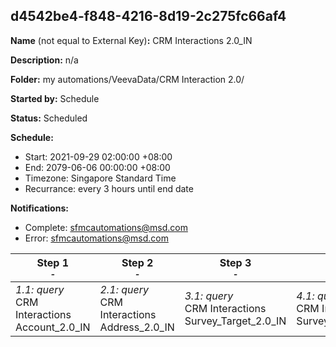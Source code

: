 ## d4542be4-f848-4216-8d19-2c275fc66af4

**Name** (not equal to External Key)**:** CRM Interactions 2.0_IN

**Description:** n/a

**Folder:** my automations/VeevaData/CRM Interaction 2.0/

**Started by:** Schedule

**Status:** Scheduled

**Schedule:**

* Start: 2021-09-29 02:00:00 +08:00
* End: 2079-06-06 00:00:00 +08:00
* Timezone: Singapore Standard Time
* Recurrance: every 3 hours until end date

**Notifications:**

* Complete: sfmcautomations@msd.com
* Error: sfmcautomations@msd.com

| Step 1<br>_<small>-</small>_ | Step 2<br>_<small>-</small>_ | Step 3<br>_<small>-</small>_ | Step 4<br>_<small>-</small>_ | Step 5<br>_<small>-</small>_ | Step 6<br>_<small>-</small>_ | Step 7<br>_<small>-</small>_ | Step 8<br>_<small>-</small>_ | Step 9<br>_<small>-</small>_ | Step 10<br>_<small>-</small>_ | Step 11<br>_<small>-</small>_ | Step 12<br>_<small>-</small>_ | Step 13<br>_<small>-</small>_ | Step 14<br>_<small>-</small>_ | Step 15<br>_<small>-</small>_ | Step 16<br>_<small>-</small>_ | Step 17<br>_<small>-</small>_ | Step 18<br>_<small>-</small>_ | Step 19<br>_<small>-</small>_ |
| --- | --- | --- | --- | --- | --- | --- | --- | --- | --- | --- | --- | --- | --- | --- | --- | --- | --- | --- |
| _1.1: query_<br>CRM Interactions Account_2.0_IN | _2.1: query_<br>CRM Interactions Address_2.0_IN | _3.1: query_<br>CRM Interactions Survey_Target_2.0_IN | _4.1: query_<br>CRM Interactions Survey_Question_2.0_IN | _5.1: query_<br>CRM Interactions User_2.0_IN | _6.1: query_<br>CRM Interactions Call2_2.0_IN | _7.1: query_<br>CRM Interactions _Product_2.0_IN | _8.1: query_<br>CRM Interactions TSF_2.0_IN | _9.1: query_<br>CRM Interactions Multichannel_consent_2.0_IN | _10.1: query_<br>CRM Interactions Question_Response_2.0_IN | _11.1: query_<br>CRM_Interactions_Product_metrics_2.0_IN | _12.1: query_<br>CRM Interactions  Survey_2.0_IN | _13.1: query_<br>CRM Interactions Sent_Email_2.0_IN | _14.1: query_<br>CRM_Interactions Clm_Presentation_2.0_IN | _15.1: query_<br>CRM Interactions Call2_Key_Message_2.0_IN | _16.1: query_<br>CRM Interactions Approved_Document_2.0_IN | _17.1: query_<br>CRM Interactions Call2_Sample_2.0_IN | _18.1: query_<br>CRM Interactions Call2_Detail_2.0_IN | _19.1: query_<br>CRM Interactions Email_Activity_2.0_IN |
